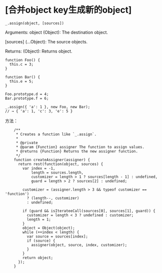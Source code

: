 # [合并object key生成新的object]
 
> 
    _.assign(object, [sources])

Arguments: 
object (Object): The destination object.

[sources] (…Object): The source objects.

Returns:
(Object): Returns object.

```
function Foo() {
  this.c = 3;
}

function Bar() {
  this.e = 5;
}

Foo.prototype.d = 4;
Bar.prototype.f = 6;

_.assign({ 'a': 1 }, new Foo, new Bar);
// → { 'a': 1, 'c': 3, 'e': 5 }
```

方法：

```
    /**
     * Creates a function like `_.assign`.
     *
     * @private
     * @param {Function} assigner The function to assign values.
     * @returns {Function} Returns the new assigner function.
     */
    function createAssigner(assigner) {
      return rest(function(object, sources) {
        var index = -1,
            length = sources.length,
            customizer = length > 1 ? sources[length - 1] : undefined,
            guard = length > 2 ? sources[2] : undefined;

        customizer = (assigner.length > 3 && typeof customizer == 'function')
          ? (length--, customizer)
          : undefined;

        if (guard && isIterateeCall(sources[0], sources[1], guard)) {
          customizer = length < 3 ? undefined : customizer;
          length = 1;
        }
        object = Object(object);
        while (++index < length) {
          var source = sources[index];
          if (source) {
            assigner(object, source, index, customizer);
          }
        }
        return object;
      });
    }
```
